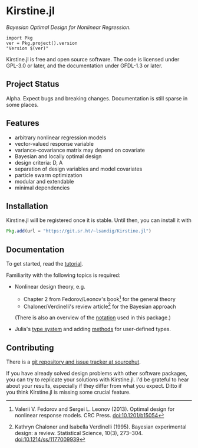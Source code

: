 # Kirstine.jl

*Bayesian Optimal Design for Nonlinear Regression.*

```@eval
import Pkg
ver = Pkg.project().version
"Version $(ver)"
```

Kirstine.jl is free and open source software.
The code is licensed under GPL-3.0 or later,
and the documentation under GFDL-1.3 or later.

## Project Status

Alpha.
Expect bugs and breaking changes.
Documentation is still sparse in some places.

## Features

  - arbitrary nonlinear regression models
  - vector-valued response variable
  - variance-covariance matrix may depend on covariate
  - Bayesian and locally optimal design
  - design criteria: D, A
  - separation of design variables and model covariates
  - particle swarm optimization
  - modular and extendable
  - minimal dependencies

## Installation

Kirstine.jl will be registered once it is stable.
Until then, you can install it with

```julia
Pkg.add(url = "https://git.sr.ht/~lsandig/Kirstine.jl")
```

## Documentation

To get started, read the [tutorial](tutorial.md).

Familiarity with the following topics is required:

  - Nonlinear design theory, e.g.
    
      + Chapter 2 from Fedorov/Leonov's book[^FL13] for the general theory
      + Chaloner/Verdinelli's review article[^CV95] for the Bayesian approach
    
    (There is also an overview of the [notation](math.md) used in this package.)

  - Julia's [type system](https://docs.julialang.org/en/v1/manual/types/)
    and adding [methods](https://docs.julialang.org/en/v1/manual/methods/)
    for user-defined types.

## Contributing

There is a [git repository and issue tracker at sourcehut](https://sr.ht/%7Elsandig/Kirstine.jl/).

If you have already solved design problems with other software packages,
you can try to replicate your solutions with Kirstine.jl.
I'd be grateful to hear about your results,
especially if they differ from what you expect.
Ditto if you think Kirstine.jl is missing some crucial feature.

[^FL13]: Valerii V. Fedorov and Sergei L. Leonov (2013). Optimal design for nonlinear response models. CRC Press. [doi:10.1201/b15054](https://dx.doi.org/10.1201/b15054)
[^CV95]: Kathryn Chaloner and Isabella Verdinelli (1995). Bayesian experimental design: a review. Statistical Science, 10(3), 273–304. [doi:10.1214/ss/1177009939](http://dx.doi.org/10.1214/ss/1177009939)
